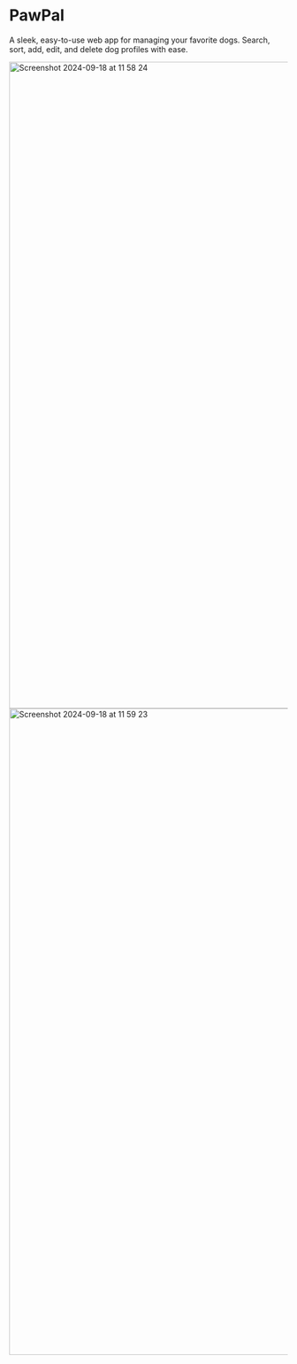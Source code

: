 # PawPal
A sleek, easy-to-use web app for managing your favorite dogs. Search, sort, add, edit, and delete dog profiles with ease.


<img width="1168" alt="Screenshot 2024-09-18 at 11 58 24" src="https://github.com/user-attachments/assets/013ad173-c599-4d9d-a282-d823f0369f7d">

<img width="1168" alt="Screenshot 2024-09-18 at 11 59 23" src="https://github.com/user-attachments/assets/ff6aa1af-7f53-4b5a-965c-599c01f41a8b">
